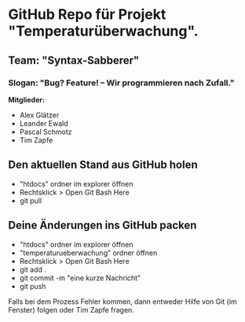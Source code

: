 <h1>GitHub Repo für Projekt "Temperaturüberwachung".</h1>
<h2>Team: "Syntax-Sabberer"</h2>
<h3>Slogan: "Bug? Feature! – Wir programmieren nach Zufall."</h3>

<b>Mitglieder:</b>
  - Alex Glätzer
  - Leander Ewald
  - Pascal Schmotz
  - Tim Zapfe

<h2>Den aktuellen Stand aus GitHub holen</h2>
<ul>
  <li>"htdocs" ordner im explorer öffnen</li>
  <li>Rechtsklick > Open Git Bash Here</li>
  <li>git pull</li>
</ul>

<h2>Deine Änderungen ins GitHub packen</h2>
<ul>
  <li>"htdocs" ordner im explorer öffnen</li>
  <li>"temperaturueberwachung" ordner öffnen</li>
  <li>Rechtsklick > Open Git Bash Here</li>
  <li>git add .</li>
  <li>git commit -m "eine kurze Nachricht"</li>
  <li>git push</li>
</ul>
<p>Falls bei dem Prozess Fehler kommen, dann entweder Hilfe von Git (im Fenster) folgen oder Tim Zapfe fragen.</p>